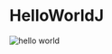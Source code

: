 # HelloWorldJ

![hello world](https://cloud.githubusercontent.com/assets/15018479/18323010/95390a80-7503-11e6-8248-d6f208f42e75.png)

